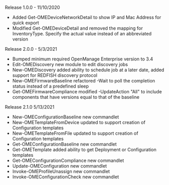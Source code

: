 Release 1.0.0 - 11/10/2020
* Added Get-OMEDeviceNetworkDetail to show IP and Mac Address for quick export
* Modified Get-OMEDeviceDetail and removed the mapping for InventoryType. Specify the actual value instead of an abbreviated version

Release 2.0.0 - 5/3/2021
* Bumped minimum required OpenManage Enterprise version to 3.4
* Edit-OMEDiscovery new module to edit discovery jobs
* New-OMEDiscovery added ability to schedule job at a later date, added support for REDFISH discovery protocol
* New-OMEFirmwareBaseline refactored -Wait to  poll the completion status instead of a predefined sleep
* Get-OMEFirmwareCompliance modified -UpdateAction "All" to include components that have versions equal to that of the baseline

Release 2.1.0 5/13/2021
* New-OMEConfigurationBaseline new commandlet
* New-OMETemplateFromDevice updated to support creation of Configuration templates
* New-OMETemplateFromFile updated to support creation of Configuration templates
* Get-OMEConfigurationBaseline new commandlet
* Get-OMETemplate added ability to get Deployment or Configuration templates
* Get-OMEConfigurationCompliance new commandlet
* Update-OMEConfiguration new commandlet
* Invoke-OMEProfileUnassign new commandlet
* Invoke-OMEConfigurationCheck new commandlet